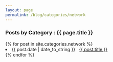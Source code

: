 ```yaml
---
layout: page
permalink: /blog/categories/network
---
```

 
<h3> Posts by Category : {{ page.title }} </h3>

<div class="card">
{% for post in site.categories.network %}
 <li class="category-posts"><span>{{ post.date | date_to_string }}</span> &nbsp; <a href="{{ post.url }}">{{ post.title }}</a></li>
{% endfor %}
</div>